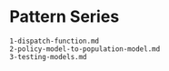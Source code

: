 # Pattern Series

```{toctree}
1-dispatch-function.md
2-policy-model-to-population-model.md
3-testing-models.md
```
